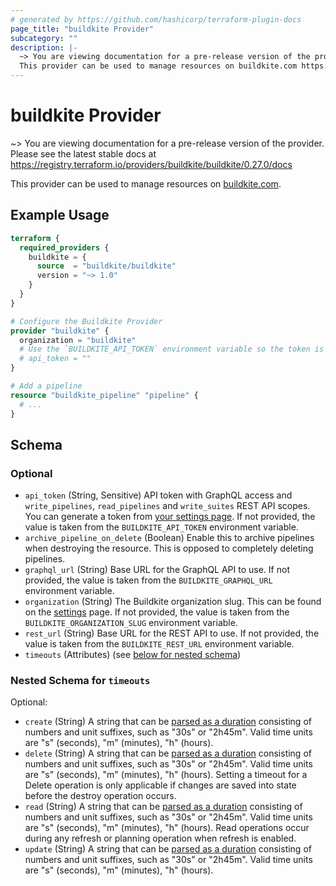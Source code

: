 ```yaml
---
# generated by https://github.com/hashicorp/terraform-plugin-docs
page_title: "buildkite Provider"
subcategory: ""
description: |-
  ~> You are viewing documentation for a pre-release version of the provider. Please see the latest stable docs at https://registry.terraform.io/providers/buildkite/buildkite/0.27.0/docs
  This provider can be used to manage resources on buildkite.com https://buildkite.com.
---
```


# buildkite Provider

~> You are viewing documentation for a pre-release version of the provider. Please see the latest stable docs at https://registry.terraform.io/providers/buildkite/buildkite/0.27.0/docs

This provider can be used to manage resources on [buildkite.com](https://buildkite.com).

## Example Usage

```terraform
terraform {
  required_providers {
    buildkite = {
      source  = "buildkite/buildkite"
      version = "~> 1.0"
    }
  }
}

# Configure the Buildkite Provider
provider "buildkite" {
  organization = "buildkite"
  # Use the `BUILDKITE_API_TOKEN` environment variable so the token is not committed
  # api_token = ""
}

# Add a pipeline
resource "buildkite_pipeline" "pipeline" {
  # ...
}
```

<!-- schema generated by tfplugindocs -->
## Schema

### Optional

- `api_token` (String, Sensitive) API token with GraphQL access and `write_pipelines`, `read_pipelines` and `write_suites` REST API scopes. You can generate a token from [your settings page](https://buildkite.com/user/api-access-tokens/new?description=terraform&scopes[]=write_pipelines&scopes[]=write_suites&scopes[]=read_pipelines&scopes[]=graphql). If not provided, the value is taken from the `BUILDKITE_API_TOKEN` environment variable.
- `archive_pipeline_on_delete` (Boolean) Enable this to archive pipelines when destroying the resource. This is opposed to completely deleting pipelines.
- `graphql_url` (String) Base URL for the GraphQL API to use. If not provided, the value is taken from the `BUILDKITE_GRAPHQL_URL` environment variable.
- `organization` (String) The Buildkite organization slug. This can be found on the [settings](https://buildkite.com/organizations/~/settings) page. If not provided, the value is taken from the `BUILDKITE_ORGANIZATION_SLUG` environment variable.
- `rest_url` (String) Base URL for the REST API to use. If not provided, the value is taken from the `BUILDKITE_REST_URL` environment variable.
- `timeouts` (Attributes) (see [below for nested schema](#nestedatt--timeouts))

<a id="nestedatt--timeouts"></a>
### Nested Schema for `timeouts`

Optional:

- `create` (String) A string that can be [parsed as a duration](https://pkg.go.dev/time#ParseDuration) consisting of numbers and unit suffixes, such as "30s" or "2h45m". Valid time units are "s" (seconds), "m" (minutes), "h" (hours).
- `delete` (String) A string that can be [parsed as a duration](https://pkg.go.dev/time#ParseDuration) consisting of numbers and unit suffixes, such as "30s" or "2h45m". Valid time units are "s" (seconds), "m" (minutes), "h" (hours). Setting a timeout for a Delete operation is only applicable if changes are saved into state before the destroy operation occurs.
- `read` (String) A string that can be [parsed as a duration](https://pkg.go.dev/time#ParseDuration) consisting of numbers and unit suffixes, such as "30s" or "2h45m". Valid time units are "s" (seconds), "m" (minutes), "h" (hours). Read operations occur during any refresh or planning operation when refresh is enabled.
- `update` (String) A string that can be [parsed as a duration](https://pkg.go.dev/time#ParseDuration) consisting of numbers and unit suffixes, such as "30s" or "2h45m". Valid time units are "s" (seconds), "m" (minutes), "h" (hours).
